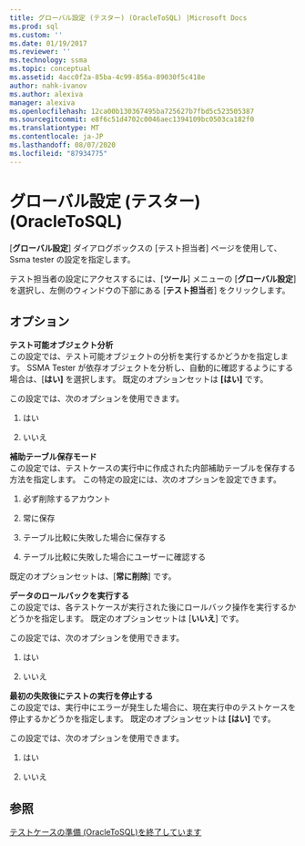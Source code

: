 ```yaml
---
title: グローバル設定 (テスター) (OracleToSQL) |Microsoft Docs
ms.prod: sql
ms.custom: ''
ms.date: 01/19/2017
ms.reviewer: ''
ms.technology: ssma
ms.topic: conceptual
ms.assetid: 4acc0f2a-85ba-4c99-856a-89030f5c418e
author: nahk-ivanov
ms.author: alexiva
manager: alexiva
ms.openlocfilehash: 12ca00b130367495ba725627b7fbd5c523505387
ms.sourcegitcommit: e8f6c51d4702c0046aec1394109bc0503ca182f0
ms.translationtype: MT
ms.contentlocale: ja-JP
ms.lasthandoff: 08/07/2020
ms.locfileid: "87934775"
---
```

# <a name="global-settings-tester-oracletosql"></a>グローバル設定 (テスター) (OracleToSQL)
[**グローバル設定**] ダイアログボックスの [テスト担当者] ページを使用して、Ssma tester の設定を指定します。  
  
テスト担当者の設定にアクセスするには、[**ツール**] メニューの [**グローバル設定**] を選択し、左側のウィンドウの下部にある [**テスト担当**者] をクリックします。  
  
## <a name="options"></a>オプション  
**テスト可能オブジェクト分析**  
この設定では、テスト可能オブジェクトの分析を実行するかどうかを指定します。 SSMA Tester が依存オブジェクトを分析し、自動的に確認するようにする場合は、[**はい]** を選択します。 既定のオプションセットは **[はい]** です。  
  
この設定では、次のオプションを使用できます。  
  
1.  はい  
  
2.  いいえ  
  
**補助テーブル保存モード**  
この設定では、テストケースの実行中に作成された内部補助テーブルを保存する方法を指定します。 この特定の設定には、次のオプションを設定できます。  
  
1.  必ず削除するアカウント  
  
2.  常に保存  
  
3.  テーブル比較に失敗した場合に保存する  
  
4.  テーブル比較に失敗した場合にユーザーに確認する  
  
既定のオプションセットは、[**常に削除**] です。  
  
**データのロールバックを実行する**  
この設定では、各テストケースが実行された後にロールバック操作を実行するかどうかを指定します。 既定のオプションセットは [**いいえ**] です。  
  
この設定では、次のオプションを使用できます。  
  
1.  はい  
  
2.  いいえ  
  
**最初の失敗後にテストの実行を停止する**  
この設定では、実行中にエラーが発生した場合に、現在実行中のテストケースを停止するかどうかを指定します。 既定のオプションセットは **[はい]** です。  
  
この設定では、次のオプションを使用できます。  
  
1.  はい  
  
2.  いいえ  
  
## <a name="see-also"></a>参照  
[テストケースの準備 &#40;OracleToSQL&#41;を終了しています](../../ssma/oracle/finishing-test-case-preparation-oracletosql.md)  
  
